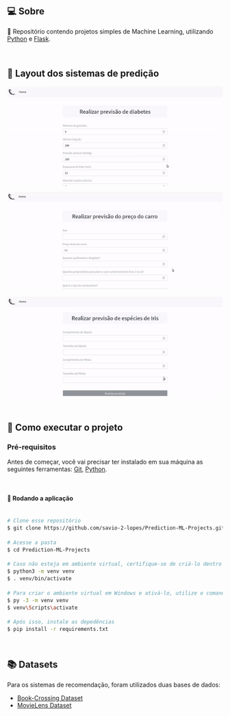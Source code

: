 ## 💻 Sobre

:speech_balloon: Repositório contendo projetos simples de Machine Learning, utilizando [Python](https://www.python.org/) e [Flask](https://flask.palletsprojects.com/en/2.0.x/). 

<br>

## 🎨 Layout dos sistemas de predição

<p align="center" style="display: flex; align-items: flex-start; justify-content: center;">
  <img alt="predictionProjets" title="#predictionProjets" src="./assets/1.gif" width="800px">
</p>

<p align="center" style="display: flex; align-items: flex-start; justify-content: center;">
  <img alt="predictionProjets" title="#predictionProjets" src="./assets/2.gif" width="800px">
</p>

<p align="center" style="display: flex; align-items: flex-start; justify-content: center;">
  <img alt="predictionProjets" title="#predictionProjets" src="./assets/3.gif" width="800px">
</p>

<br>

## 🚀 Como executar o projeto

### Pré-requisitos

Antes de começar, você vai precisar ter instalado em sua máquina as seguintes ferramentas:
[Git](https://git-scm.com), [Python](https://www.python.org/).

<br>

#### 🧭 Rodando a aplicação

```bash

# Clone esse repositório
$ git clone https://github.com/savio-2-lopes/Prediction-ML-Projects.git

# Acesse a pasta 
$ cd Prediction-ML-Projects

# Caso não esteja em ambiente virtual, certifique-se de criá-lo dentro da pasta (em Linux/macOS) e ativá-lo
$ python3 -m venv venv
$ . venv/bin/activate

# Para criar o ambiente virtual em Windows e ativá-lo, utilize o comando abaixo
$ py -3 -m venv venv
$ venv\Scripts\activate

# Após isso, instale as depedências
$ pip install -r requirements.txt

```

<br>

## 📚 Datasets

Para os sistemas de recomendação, foram utilizados duas bases de dados:

- [Book-Crossing Dataset](http://www2.informatik.uni-freiburg.de/~cziegler/BX/)
- [MovieLens Dataset](https://grouplens.org/datasets/movielens/)